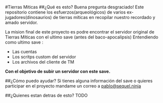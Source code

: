 #Tierras Miticas
##¿Qué es esto?
Buena pregunta desgraciado!
Este repositorio contiene los esfuerzos(arqueológicos) de varios ex-jugadores(dinosaurios) de tierras míticas en recopilar nuestro recordado y amado servidor. 

La mision final de este proyecto es podre encontrar el servidor original de Tierras Míticas con el ultimo save (antes del baco-apocalipsis)
Entendiendo como ultimo save :
* Las cuentas
* Los scritps custom del servidor
* Los archivos del cliente de TM
  
**Con el objetivo de subir un servidor con este save.**

##¿Cómo puedo ayudar?
Si tienes alguna información del save o quieres participar en el proyecto mandame un correo a
<pablo@sequel.ninja>

##¿Quienes estan detras de esto?
TODO





